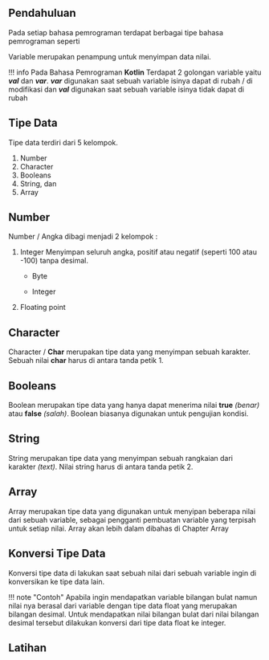 ## Pendahuluan

Pada setiap bahasa pemrograman terdapat berbagai tipe bahasa pemrograman seperti

Variable merupakan penampung untuk menyimpan data nilai. 

!!! info
    Pada Bahasa Pemrograman **Kotlin** Terdapat 2 golongan variable yaitu ***val*** dan ***var***. ***var*** digunakan saat sebuah variable isinya dapat di rubah / di modifikasi dan 
    ***val*** digunakan saat sebuah variable isinya tidak dapat di rubah


## **Tipe Data**

Tipe data terdiri dari 5 kelompok.

1. Number
2. Character
3. Booleans
4. String, dan
5. Array


## **Number**

Number / Angka dibagi menjadi 2 kelompok :

1. Integer
Menyimpan seluruh angka, positif atau negatif (seperti 100 atau -100) tanpa desimal.
    - Byte
    
    - Integer


2. Floating point

## **Character**

Character / **Char** merupakan tipe data yang menyimpan sebuah karakter. Sebuah nilai **char** harus di antara tanda petik 1.

## **Booleans**

Boolean merupakan tipe data yang hanya dapat menerima nilai **true** *(benar)* atau **false** *(salah)*. Boolean biasanya digunakan untuk pengujian kondisi.

## **String**

String merupakan tipe data yang menyimpan sebuah rangkaian dari karakter *(text)*. Nilai string harus di antara tanda petik 2.

## **Array**

Array merupakan tipe data yang digunakan untuk menyipan beberapa nilai dari sebuah variable, sebagai pengganti pembuatan variable yang terpisah untuk setiap nilai. 
Array akan lebih dalam dibahas di Chapter Array

## **Konversi Tipe Data**

Konversi tipe data di lakukan saat sebuah nilai dari sebuah variable ingin di konversikan ke tipe data lain. 

!!! note "Contoh"
    Apabila ingin mendapatkan variable bilangan bulat namun nilai nya berasal dari variable dengan tipe data float yang merupakan bilangan desimal.
    Untuk mendapatkan nilai bilangan bulat dari nilai bilangan desimal tersebut dilakukan konversi dari tipe data float ke integer.




## **Latihan**







